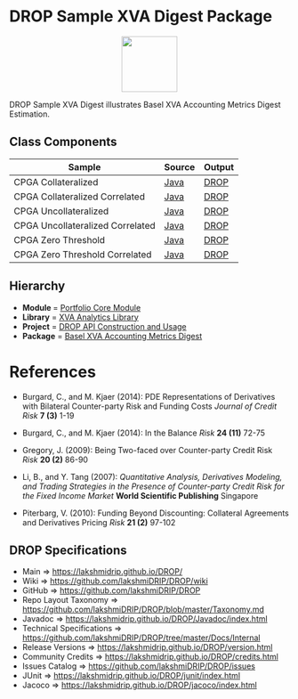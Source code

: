 # DROP Sample XVA Digest Package

<p align="center"><img src="https://github.com/lakshmiDRIP/DROP/blob/master/DRIP_Logo.gif?raw=true" width="100"></p>

DROP Sample XVA Digest illustrates Basel XVA Accounting Metrics Digest Estimation.


## Class Components

 |     Sample     | Source | Output |
 |----------------|--------|--------|
 | CPGA Collateralized | [Java](https://github.com/lakshmiDRIP/DROP/tree/master/src/main/java/org/drip/sample/xvadigest/CPGACollateralized.java) | [DROP](https://github.com/lakshmiDRIP/DROP/blob/master/drop/org/drip/sample/xvadigest/CPGACollateralized.drop) |
 | CPGA Collateralized Correlated | [Java](https://github.com/lakshmiDRIP/DROP/tree/master/src/main/java/org/drip/sample/xvadigest/CPGACollateralizedCorrelated.java) | [DROP](https://github.com/lakshmiDRIP/DROP/blob/master/drop/org/drip/sample/xvadigest/CPGACollateralizedCorrelated.drop) |
 | CPGA Uncollateralized | [Java](https://github.com/lakshmiDRIP/DROP/tree/master/src/main/java/org/drip/sample/xvadigest/CPGAUncollateralized.java) | [DROP](https://github.com/lakshmiDRIP/DROP/blob/master/drop/org/drip/sample/xvadigest/CPGAUncollateralized.drop) |
 | CPGA Uncollateralized Correlated | [Java](https://github.com/lakshmiDRIP/DROP/tree/master/src/main/java/org/drip/sample/xvadigest/CPGAUncollateralizedCorrelated.java) | [DROP](https://github.com/lakshmiDRIP/DROP/blob/master/drop/org/drip/sample/xvadigest/CPGAUncollateralizedCorrelated.drop) |
 | CPGA Zero Threshold | [Java](https://github.com/lakshmiDRIP/DROP/tree/master/src/main/java/org/drip/sample/xvadigest/CPGAZeroThreshold.java) | [DROP](https://github.com/lakshmiDRIP/DROP/blob/master/drop/org/drip/sample/xvadigest/CPGAZeroThreshold.drop) |
 | CPGA Zero Threshold Correlated | [Java](https://github.com/lakshmiDRIP/DROP/tree/master/src/main/java/org/drip/sample/xvadigest/CPGAZeroThresholdCorrelated.java) | [DROP](https://github.com/lakshmiDRIP/DROP/blob/master/drop/org/drip/sample/xvadigest/CPGAZeroThresholdCorrelated.drop) |


## Hierarchy

 <ul>
	<li><b>Module </b> = <a href = "https://github.com/lakshmiDRIP/DROP/tree/master/PortfolioCore.md">Portfolio Core Module</a></li>
	<li><b>Library</b> = <a href = "https://github.com/lakshmiDRIP/DROP/tree/master/XVAAnalyticsLibrary.md">XVA Analytics Library</a></li>
	<li><b>Project</b> = <a href = "https://github.com/lakshmiDRIP/DROP/tree/master/src/main/java/org/drip/sample/README.md">DROP API Construction and Usage</a></li>
	<li><b>Package</b> = <a href = "https://github.com/lakshmiDRIP/DROP/tree/master/src/main/java/org/drip/sample/xvadigest/README.md">Basel XVA Accounting Metrics Digest</a></li>
 </ul>


# References

 * Burgard, C., and M. Kjaer (2014): PDE Representations of Derivatives with Bilateral Counter-party Risk and Funding Costs <i>Journal of Credit Risk</i> <b>7 (3)</b> 1-19

 * Burgard, C., and M. Kjaer (2014): In the Balance <i>Risk</i> <b>24 (11)</b> 72-75

 * Gregory, J. (2009): Being Two-faced over Counter-party Credit Risk <i>Risk</i> <b>20 (2)</b> 86-90

 * Li, B., and Y. Tang (2007): <i>Quantitative Analysis, Derivatives Modeling, and Trading Strategies in the Presence of Counter-party Credit Risk for the Fixed Income Market</i> <b>World Scientific Publishing</b> Singapore

 * Piterbarg, V. (2010): Funding Beyond Discounting: Collateral Agreements and Derivatives Pricing <i>Risk</i> <b>21 (2)</b> 97-102


## DROP Specifications

 * Main                     => https://lakshmidrip.github.io/DROP/
 * Wiki                     => https://github.com/lakshmiDRIP/DROP/wiki
 * GitHub                   => https://github.com/lakshmiDRIP/DROP
 * Repo Layout Taxonomy     => https://github.com/lakshmiDRIP/DROP/blob/master/Taxonomy.md
 * Javadoc                  => https://lakshmidrip.github.io/DROP/Javadoc/index.html
 * Technical Specifications => https://github.com/lakshmiDRIP/DROP/tree/master/Docs/Internal
 * Release Versions         => https://lakshmidrip.github.io/DROP/version.html
 * Community Credits        => https://lakshmidrip.github.io/DROP/credits.html
 * Issues Catalog           => https://github.com/lakshmiDRIP/DROP/issues
 * JUnit                    => https://lakshmidrip.github.io/DROP/junit/index.html
 * Jacoco                   => https://lakshmidrip.github.io/DROP/jacoco/index.html
